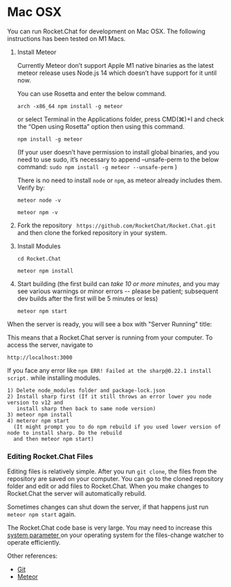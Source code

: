 # Mac OSX

You can run Rocket.Chat for development on  Mac OSX. The following instructions has been tested on  M1 Macs.

1. Install Meteor 

    Currently Meteor don’t support Apple M1 native binaries as the latest meteor release uses Node.js 14 which doesn’t have support for it until now.

    You can use Rosetta and enter the below command.

    `arch -x86_64 npm install -g meteor`

    or select Terminal in the Applications folder, press CMD(⌘)+I and check the “Open using Rosetta” option then using this command.

    `npm install -g meteor`

    (If your user doesn’t have permission to install global binaries, and you need to use sudo, it’s necessary to append –unsafe-perm to the below command:
     `sudo npm install -g meteor --unsafe-perm` )
     
      There is no need to install `node` or `npm`, as meteor already includes them. Verify by:
      
      `meteor node -v`
      
      `meteor npm -v`

   
2) Fork the repository ` https://github.com/RocketChat/Rocket.Chat.git` and then clone the forked repository in your system.

3) Install Modules

    `cd Rocket.Chat`

    `meteor npm install`

4) Start building \(the first build can _take 10 or more minutes_, and you may see various warnings or minor errors -- please be patient; subsequent dev builds after the first will be 5 minutes or less\)

   `meteor npm start`

When the server is ready, you will see a box with "Server Running" title:


This means that a Rocket.Chat server is running from your computer. To access the server, navigate to

`http://localhost:3000`

If you face any error like `npm ERR! Failed at the sharp@0.22.1 install script.` while installing modules.

```
1) Delete node_modules folder and package-lock.json
2) Install sharp first (If it still throws an error lower you node version to v12 and
   install sharp then back to same node version)
3) meteor npm install
4) meteror npm start
  (It might prompt you to do npm rebuild if you used lower version of node to install sharp. Do the rebuild
  and then meteor npm start)
```

### Editing Rocket.Chat Files

Editing files is relatively simple. After you run `git clone`, the files from the repository are saved on your computer. You can go to the cloned repository folder and edit or add files to Rocket.Chat. When you make changes to Rocket.Chat the server will automatically rebuild.

Sometimes changes can shut down the server, if that happens just run `meteor npm start` again.

The Rocket.Chat code base is very large. You may need to increase this [system parameter ](https://github.com/meteor/docs/blob/master/long-form/file-change-watcher-efficiency.md)on your operating system for the files-change watcher to operate efficiently.

Other references:

* [Git](https://git-scm.com/book/en/v2/Getting-Started-Installing-Git)
* [Meteor](https://www.meteor.com/install)
